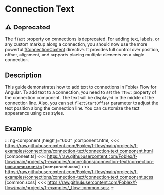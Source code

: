 ﻿# Connection Text

## ⚠️ Deprecated

The `fText` property on connections is deprecated.
For adding text, labels, or any custom markup along a connection, you should now use the more powerful [fConnectionContent](./examples/connection-content) directive. It provides full control over position, offset, alignment, and supports placing multiple elements on a single connection.

## Description

This guide demonstrates how to add text to connections in Foblex Flow for Angular. To add text to a connection, you need to set the `fText` property of the connection component. The text will be displayed in the middle of the connection line. Also, you can set `fTextStartOffset` parameter to adjust the text position along the connection line.
You can customize the text appearance using css styles.

## Example

::: ng-component <connection-text></connection-text> [height]="600"
[component.html] <<< https://raw.githubusercontent.com/Foblex/f-flow/main/projects/f-examples/connections/connection-text/connection-text.component.html
[component.ts] <<< https://raw.githubusercontent.com/Foblex/f-flow/main/projects/f-examples/connections/connection-text/connection-text.component.ts
[component.scss] <<< https://raw.githubusercontent.com/Foblex/f-flow/main/projects/f-examples/connections/connection-text/connection-text.component.scss
[common.scss] <<< https://raw.githubusercontent.com/Foblex/f-flow/main/projects/f-examples/_flow-common.scss
:::
